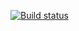 [![Build status](https://ci.appveyor.com/api/projects/status/y9si4g2q2y6avh01?svg=true)](https://ci.appveyor.com/project/FreeNewMan/hw-oop-classes-1)
